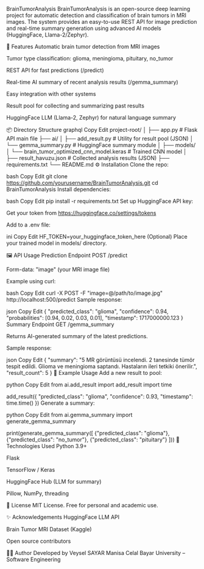 BrainTumorAnalysis
BrainTumorAnalysis is an open-source deep learning project for automatic detection and classification of brain tumors in MRI images.
The system provides an easy-to-use REST API for image prediction and real-time summary generation using advanced AI models (HuggingFace, Llama-2/Zephyr).

🚀 Features
Automatic brain tumor detection from MRI images

Tumor type classification: glioma, meningioma, pituitary, no_tumor

REST API for fast predictions (/predict)

Real-time AI summary of recent analysis results (/gemma_summary)

Easy integration with other systems

Result pool for collecting and summarizing past results

HuggingFace LLM (Llama-2, Zephyr) for natural language summary

📦 Directory Structure
graphql
Copy
Edit
project-root/
│
├── app.py                 # Flask API main file
├── ai/
│   ├── add_result.py      # Utility for result pool (JSON)
│   └── gemma_summary.py   # HuggingFace summary module
│
├── models/
│   └── brain_tumor_optimized_cnn_model.keras  # Trained CNN model
│
├── result_havuzu.json     # Collected analysis results (JSON)
├── requirements.txt
└── README.md
⚙️ Installation
Clone the repo:

bash
Copy
Edit
git clone https://github.com/yourusername/BrainTumorAnalysis.git
cd BrainTumorAnalysis
Install dependencies:

bash
Copy
Edit
pip install -r requirements.txt
Set up HuggingFace API key:

Get your token from https://huggingface.co/settings/tokens

Add to a .env file:

ini
Copy
Edit
HF_TOKEN=your_huggingface_token_here
(Optional) Place your trained model in models/ directory.

🖼️ API Usage
Prediction Endpoint
POST /predict

Form-data: "image" (your MRI image file)

Example using curl:

bash
Copy
Edit
curl -X POST -F "image=@/path/to/image.jpg" http://localhost:500/predict
Sample response:

json
Copy
Edit
{
  "predicted_class": "glioma",
  "confidence": 0.94,
  "probabilities": [0.94, 0.02, 0.03, 0.01],
  "timestamp": 1717000000.123
}
Summary Endpoint
GET /gemma_summary

Returns AI-generated summary of the latest predictions.

Sample response:

json
Copy
Edit
{
  "summary": "5 MR görüntüsü incelendi. 2 tanesinde tümör tespit edildi. Glioma ve meningioma saptandı. Hastaların ileri tetkiki önerilir.",
  "result_count": 5
}
📑 Example Usage
Add a new result to pool:

python
Copy
Edit
from ai.add_result import add_result
import time

add_result({
    "predicted_class": "glioma",
    "confidence": 0.93,
    "timestamp": time.time()
})
Generate a summary:

python
Copy
Edit
from ai.gemma_summary import generate_gemma_summary

print(generate_gemma_summary([
    {"predicted_class": "glioma"},
    {"predicted_class": "no_tumor"},
    {"predicted_class": "pituitary"}
]))
🤖 Technologies Used
Python 3.9+

Flask

TensorFlow / Keras

HuggingFace Hub (LLM for summary)

Pillow, NumPy, threading

📜 License
MIT License.
Free for personal and academic use.

✨ Acknowledgements
HuggingFace LLM API

Brain Tumor MRI Dataset (Kaggle)

Open source contributors

👨‍💻 Author
Developed by Veysel SAYAR
Manisa Celal Bayar University – Software Engineering

